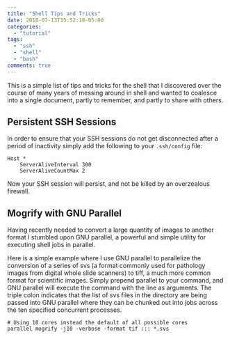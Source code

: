 ```yaml
---
title: "Shell Tips and Tricks"
date: 2018-07-13T15:52:18-05:00
categories:
  - "tutorial"
tags:
  - "ssh"
  - "shell"
  - "bash"
comments: true
---
```



This is a simple list of tips and tricks for the shell that I discovered over
the course of many years of messing around in shell and wanted to coalesce into
a single document, partly to remember, and partly to share with others. 

Persistent SSH Sessions
--------

In order to ensure that your SSH sessions do not get disconnected after a period
of inactivity simply add the following to your `.ssh/config` file:
```  
Host *
    ServerAliveInterval 300
    ServerAliveCountMax 2
```  
Now your SSH session will persist, and not be killed by an overzealous firewall.

Mogrify with GNU Parallel
--------

Having recently needed to convert a large quantity of images to another format I stumbled upon GNU parallel, a powerful and simple utility for executing shell jobs in parallel.

Here is a simple example where I use GNU parallel to parallelize the conversion of a series of svs (a format commonly used for pathology images from digital whole slide scanners) to tiff, a much more common format for scientific images. Simply prepend parallel to your command, and GNU parallel will execute the command with the line as arguments. The triple colon indicates that the list of svs files in the directory are being passed into GNU parallel where they can be chunked out into jobs across the ten specified concurrent processes.
```  
# Using 10 cores instead the default of all possible cores 
parallel mogrify -j10 -verbose -format tif ::: *.svs
```  
